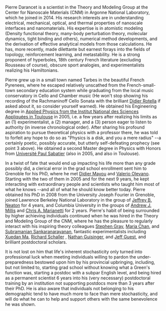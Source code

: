 Pierre Darancet is a scientist in the Theory and Modeling Group at the Center for Nanoscale Materials (CNM) in Argonne National Laboratory, which he joined in 2014. His research interests are in understanding electrical, mechanical, optical, and thermal properties of nanoscale interfaces and nanomaterials. His expertise is in atomistic modeling (Density functional theory, many-body perturbation theory, molecular dynamics, tight binding and others), numerical method developments, and the derivation of effective analytical models from those calculations. He has, more recently, made dilettante but earnest forays into the fields of topology, reinforcement learning, and metastability. He is a strong proponent of hyperboles, 18th century French literature (excluding Rousseau of course), obscure sport analogies, and experimentalists realizing his Hamiltonians. 

Pierre grew up in a small town named Tarbes in the beautiful French Pyrenees, where he escaped relatively unscathed from the French-small-town secondary education system while graduating from the local music conservatory in Cello and Chamber music (He won't stop showing his recording of the Rachmaninoff Cello Sonata with the brilliant <a href="http://www.didierrotella.com/index.php/en/"> Didier Rotella</a> if asked about it, so consider yourself warned). He obtained his Engineering degree in <a href="https://www.insa-toulouse.fr">Applied Physics from the Institut National des Sciences Appliquées in Toulouse</a> in 2005, i.e. a few years after realizing his limits as an (1) experimentalist, a (2) manager, and a (3) person eager to listen to authority (in inverse chronological order). After sharing his profound aspiration to pursue theoretical physics with a professor there, he was told to forfeit any hope to do so as "Physics is a disk, and you a mere radius" --a certainly poetic, possibly accurate, but utterly self-defeating prophecy (see point 3 above). He obtained a second Master degree in Physics with Honors from <a href="https://www.univ-tlse3.fr/">Université Paul Sabatier</a> (also in 2005, and also in Toulouse). 

In a twist of fate that would end up impacting his life more than any grade possibly did, a clerical error in the grad school enrollment sent him to Grenoble for his PhD, where he met <a href="https://scholar.google.fr/citations?user=bxSCSI8AAAAJ&amp;hl=fr">Didier Mayou</a> and <a href="http://etsf.grenoble.cnrs.fr/people/olevano/">Valerio Olevano</a>. Starting with the two of them in 2005 and for the next 9 years, he kept interacting with extraordinary people and scientists who taught him most of what he knows --and all of what he should know better today. Pierre obtained his PhD in 2008 from the University Joseph Fourier in Grenoble, joined Lawrence Berkeley National Laboratory in the group of <a href="https://physics.berkeley.edu/people/faculty/jeffrey-neaton">Jeffrey B. Neaton</a> for 4 years, and Columbia University in the groups of <a href="https://www.physics.columbia.edu/content/andrew-j-millis">Andrew J. Millis</a> and <a href="http://www.chrismarianetti.org/">Chris A. Marianetti</a> for 2 years. Pierre's habit of being surrounded by higher achieving individuals continued when he was hired in the Theory and Modeling Group of the CNM, where he has the pleasure to regularly interact with his inspiring theory colleagues <a href="https://www.anl.gov/profile/stephen-k-gray"> Stephen Gray</a>, <a href="https://www.anl.gov/profile/maria-k-chan">Maria Chan</a>, and <a href="https://www.anl.gov/profile/subramanian-sankaranarayanan">Subramanian Sankaranarayanan</a>, fantastic experimentalists including <a href="https://www.anl.gov/profile/xuedan-ma">Xuedan Ma</a>,  <a href="https://www.anl.gov/profile/richard-d-schaller">Richard Schaller</a> , <a href="https://www.anl.gov/profile/nathan-p-guisinger">Nathan Guisinger</a>, and <a href="https://www.anl.gov/profile/jeffrey-r-guest">Jeff Guest</a>, and brilliant postdoctoral scholars.

It is not lost on him that life's inherent stochasticity only turned into professional luck when meeting individuals willing to pardon the under-preparedness bestowed upon him by his provincial upbringing, including, but not limited to, starting grad school without knowing what a Green's function was, starting a postdoc with a subpar English level, and being hired as a permanent scientist 6 years into his (very necessary) postdoctoral training by an institution not supporting postdocs more than 3 years after their PhD. He is also aware that individuals not belonging to his demographic tend to have much more to face than mere stochasticity, and will do what he can to help and support others with the same benevolence he was shown.

